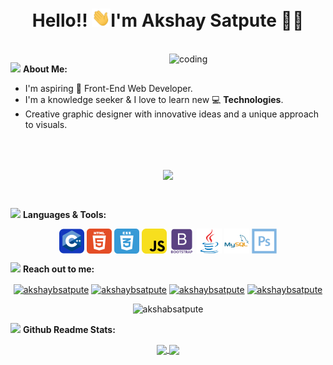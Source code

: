 <h1 align="center">Hello!! <img src="https://github.com/akshaybsatpute/akshaybsatpute/blob/main/icons/wave.gif" alt="waving hand" width="30px">I'm Akshay Satpute 🎯️🚀️</h1>

</br>
<img align="right" alt="coding" width="250" src="https://media.giphy.com/media/XcXx0WlV7L9cMKhA6G/giphy.gif">

<img src="https://media.giphy.com/media/WUlplcMpOCEmTGBtBW/giphy.gif" width="40"> **About Me:**

- I'm aspiring 🔭️ Front-End Web Developer.
- I'm a knowledge seeker & I love to learn new 💻 **Technologies**.
- Creative graphic designer with innovative ideas and a unique approach to visuals.

</br>
</br>
<p align="center">
   <img align="center" src="https://github-readme-streak-stats.herokuapp.com/?user=akshaybsatpute&theme=radical&hide_border=true"/>
</p>

</br>

<img src="https://media.giphy.com/media/j2pOGeGYKe2xCCKwfi/giphy.gif" width="40"> **Languages & Tools:**

<p align="center">
 <img align="center" src="icons/c++.svg" width="40" height="40" alt="c++"/>
 <img align="center" src="icons/html.svg" width="40" height="40"  alt="html"/>
 <img align="center" src="icons/css.svg" width="40" height="40" alt="Terminal"/>
 <img align="center" src="icons/javascript.svg" width="40" height="40" alt="Terminal"/>
 <img align="center" src="icons/bootstrap.svg" width="40" height="40" alt="bootstrap"/>
 <img align="center" src="icons/java.svg" width="40" height="40" alt="java"/>
  <img align="center" src="icons/mysql.svg" width="40" height="40" alt="mysql"/>
  <img align="center" src="icons/photoshop.svg" width="40" height="40" alt="photoshop"/>
</p>

<img src="https://media.giphy.com/media/LnQjpWaON8nhr21vNW/giphy.gif" width="40"> **Reach out to me:**

<p align="center">
<a href="https://linkedin.com/in/akshaybsatpute" target="blank"><img align="center" src="https://img.shields.io/badge/-LinkedIn-0e76a8?style=flat-square&logo=Linkedin&logoColor=white" alt="akshaybsatpute" /></a>
<a href="https://github.com/akshaybsatpute" target="blank"><img align="center" src="https://img.shields.io/badge/Website-3b5998?style=flat-square&logo=google-chrome&logoColor=white" alt="akshaybsatpute" /></a>
<a href="https://twitter.com/akshaysatpute_" target="blank"><img align="center" src="https://img.shields.io/badge/-Twitter-00acee?style=flat-square&logo=Twitter&logoColor=white" alt="akshaybsatpute" /></a>
<a href="mailto:akshaysatpute2580@gmail.com" target="blank"><img align="center" src="https://img.shields.io/badge/-Gmail-EA4335?style=flat-square&logo=Gmail&logoColor=white" alt="akshaybsatpute" /></a>
</p>

<p align="center"> <img src="https://komarev.com/ghpvc/?username=akshaybsatpute&label=Visitors&color=0088cc&style=flat-square" alt="akshabsatpute" /> </p>

<img src="https://media.giphy.com/media/ZCN6F3FAkwsyOGU2RS/giphy.gif" width="40"> **Github Readme Stats:**
</br>
<p align="center">
  <a href="https://github.com/akshaybsatpute">
   <img width="430" align="center" src="https://github-readme-stats.vercel.app/api?username=akshaybsatpute&show_icons=true&theme=radical&count_private=true">
  </a>
  <a href="https://github.com/akshaybsatpute/github-readme-stats">
    <img align="center" src="https://github-readme-stats.anuraghazra1.vercel.app/api/top-langs/?username=akshaybsatpute&layout=compact&theme=radical&langs_count=6" />
  </a>
 </p>
